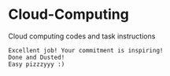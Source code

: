# Cloud-Computing
Cloud computing codes and task instructions
```
Excellent job! Your commitment is inspiring!
Done and Dusted!
Easy pizzzyyy :)
```
